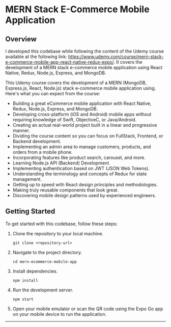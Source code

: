 # MERN Stack E-Commerce Mobile Application

## Overview
I developed this codebase while following the content of the Udemy course available at the following link: https://www.udemy.com/course/mern-stack-e-commerce-mobile-app-react-native-redux-expo/. It covers the development of a MERN stack e-commerce mobile application using React Native, Redux, Node.js, Express, and MongoDB.

This Udemy course covers the development of a MERN (MongoDB, Express.js, React, Node.js) stack e-commerce mobile application using. Here's what you can expect from the course:
- Building a great eCommerce mobile application with React Native, Redux, Node.js, Express, and MongoDB.
- Developing cross-platform (iOS and Android) mobile apps without requiring knowledge of Swift, ObjectiveC, or Java/Android.
- Creating an actual real-world project built in a linear and progressive manner.
- Dividing the course content so you can focus on FullStack, Frontend, or Backend development.
- Implementing an admin area to manage customers, products, and orders from a mobile phone.
- Incorporating features like product search, carousel, and more.
- Learning Node.js API (Backend) Development.
- Implementing authentication based on JWT (JSON Web Tokens).
- Understanding the terminology and concepts of Redux for state management.
- Getting up to speed with React design principles and methodologies.
- Making truly reusable components that look great.
- Discovering mobile design patterns used by experienced engineers.

## Getting Started
To get started with this codebase, follow these steps:
1. Clone the repository to your local machine.
   ```
   git clone <repository-url>
   ```
2. Navigate to the project directory.
   ```
   cd mern-ecommerce-mobile-app
   ```
3. Install dependencies.
   ```
   npm install
   ```
4. Run the development server.
   ```
   npm start
   ```
5. Open your mobile emulator or scan the QR code using the Expo Go app on your mobile device to run the application.

---
